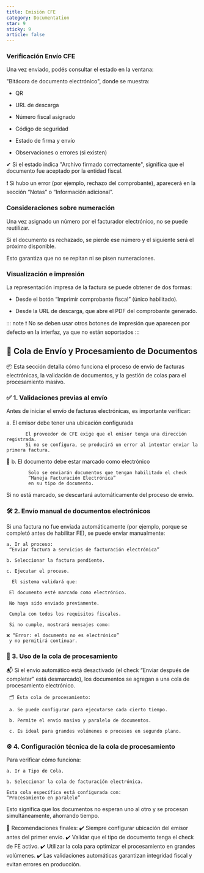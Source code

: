 ```yaml
---
title: Emisión CFE
category: Documentation
star: 9
sticky: 9
article: false
---
```

### Verificación Envío CFE

Una vez enviado, podés consultar el estado en la ventana:

"Bitácora de documento electrónico", donde se muestra:

* QR

* URL de descarga

* Número fiscal asignado

* Código de seguridad

* Estado de firma y envío

* Observaciones o errores (si existen)

✔ Si el estado indica "Archivo firmado correctamente", significa que el documento fue aceptado por la entidad fiscal.

❗ Si hubo un error (por ejemplo, rechazo del comprobante), aparecerá en la sección “Notas” o “Información adicional”.

### Consideraciones sobre numeración

Una vez asignado un número por el facturador electrónico, no se puede reutilizar.

Si el documento es rechazado, se pierde ese número y el siguiente será el próximo disponible.

Esto garantiza que no se repitan ni se pisen numeraciones.

### Visualización e impresión

La representación impresa de la factura se puede obtener de dos formas:

* Desde el botón “Imprimir comprobante fiscal” (único habilitado).

* Desde la URL de descarga, que abre el PDF del comprobante generado.

::: note
❗ No se deben usar otros botones de impresión que aparecen por defecto en la interfaz, ya que no están soportados
:::

## 🧾 Cola de Envío y Procesamiento de Documentos

📦 Esta sección detalla cómo funciona el proceso de envío de facturas electrónicas, la validación de documentos, y la gestión de colas para el procesamiento masivo.

### ✅ 1. Validaciones previas al envío

Antes de iniciar el envío de facturas electrónicas, es importante verificar:

 a. El emisor debe tener una ubicación configurada

           El proveedor de CFE exige que el emisor tenga una dirección registrada.
           Si no se configura, se producirá un error al intentar enviar la primera factura.

📄 b. El documento debe estar marcado como electrónico

            Solo se enviarán documentos que tengan habilitado el check
            “Maneja Facturación Electrónica”
            en su tipo de documento.

 Si no está marcado, se descartará automáticamente del proceso de envío.

### 🛠️ 2. Envío manual de documentos electrónicos

Si una factura no fue enviada automáticamente (por ejemplo, porque se completó antes de habilitar FE), se puede enviar manualmente:

    a. Ir al proceso:
     “Enviar factura a servicios de facturación electrónica”

    b. Seleccionar la factura pendiente.

    c. Ejecutar el proceso.

      El sistema validará que:

     El documento esté marcado como electrónico.

     No haya sido enviado previamente.

     Cumpla con todos los requisitos fiscales.

     Si no cumple, mostrará mensajes como:
      
    ❌ “Error: el documento no es electrónico”
     y no permitirá continuar.

### 🔄 3. Uso de la cola de procesamiento

📬 Si el envío automático está desactivado (el check “Enviar después de completar” está desmarcado),
los documentos se agregan a una cola de procesamiento electrónico.

     🗂️ Esta cola de procesamiento:

     a. Se puede configurar para ejecutarse cada cierto tiempo.

     b. Permite el envío masivo y paralelo de documentos.

     c. Es ideal para grandes volúmenes o procesos en segundo plano.

### ⚙️ 4. Configuración técnica de la cola de procesamiento

 Para verificar cómo funciona:

    a. Ir a Tipo de Cola.

    b. Seleccionar la cola de facturación electrónica.

    Esta cola específica está configurada con:
    “Procesamiento en paralelo”
   Esto significa que los documentos no esperan uno al otro y se procesan simultáneamente, ahorrando tiempo.

🧠 Recomendaciones finales:
✔️ Siempre configurar ubicación del emisor antes del primer envío.
✔️ Validar que el tipo de documento tenga el check de FE activo.
✔️ Utilizar la cola para optimizar el procesamiento en grandes volúmenes.
✔️ Las validaciones automáticas garantizan integridad fiscal y evitan errores en producción.